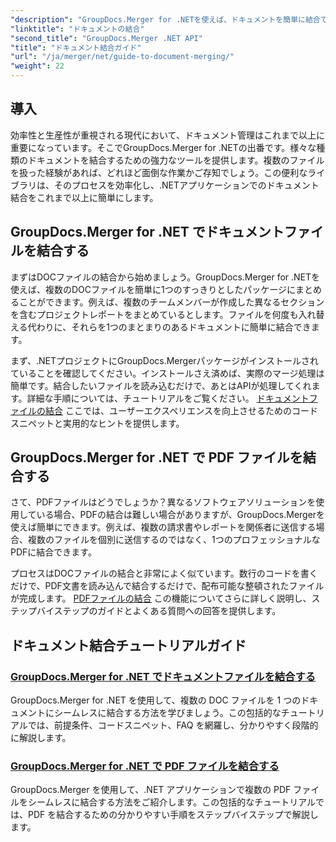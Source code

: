 ```yaml
---
"description": "GroupDocs.Merger for .NETを使えば、ドキュメントを簡単に結合できます。DOCファイルとPDFファイルを効果的に結合する方法をステップバイステップで解説するチュートリアルをご覧ください。"
"linktitle": "ドキュメントの結合"
"second_title": "GroupDocs.Merger .NET API"
"title": "ドキュメント結合ガイド"
"url": "/ja/merger/net/guide-to-document-merging/"
"weight": 22
---
```


## 導入

効率性と生産性が重視される現代において、ドキュメント管理はこれまで以上に重要になっています。そこでGroupDocs.Merger for .NETの出番です。様々な種類のドキュメントを結合するための強力なツールを提供します。複数のファイルを扱った経験があれば、どれほど面倒な作業かご存知でしょう。この便利なライブラリは、そのプロセスを効率化し、.NETアプリケーションでのドキュメント結合をこれまで以上に簡単にします。

## GroupDocs.Merger for .NET でドキュメントファイルを結合する

まずはDOCファイルの結合から始めましょう。GroupDocs.Merger for .NETを使えば、複数のDOCファイルを簡単に1つのすっきりとしたパッケージにまとめることができます。例えば、複数のチームメンバーが作成した異なるセクションを含むプロジェクトレポートをまとめているとします。ファイルを何度も入れ替える代わりに、それらを1つのまとまりのあるドキュメントに簡単に結合できます。 

まず、.NETプロジェクトにGroupDocs.Mergerパッケージがインストールされていることを確認してください。インストールさえ済めば、実際のマージ処理は簡単です。結合したいファイルを読み込むだけで、あとはAPIが処理してくれます。詳細な手順については、チュートリアルをご覧ください。 [ドキュメントファイルの結合](./merge-document-files/) ここでは、ユーザーエクスペリエンスを向上させるためのコード スニペットと実用的なヒントを提供します。

## GroupDocs.Merger for .NET で PDF ファイルを結合する

さて、PDFファイルはどうでしょうか？異なるソフトウェアソリューションを使用している場合、PDFの結合は難しい場合がありますが、GroupDocs.Mergerを使えば簡単にできます。例えば、複数の請求書やレポートを関係者に送信する場合、複数のファイルを個別に送信するのではなく、1つのプロフェッショナルなPDFに結合できます。

プロセスはDOCファイルの結合と非常によく似ています。数行のコードを書くだけで、PDF文書を読み込んで結合するだけで、配布可能な整頓されたファイルが完成します。 [PDFファイルの結合](./merge-pdf-files/) この機能についてさらに詳しく説明し、ステップバイステップのガイドとよくある質問への回答を提供します。

## ドキュメント結合チュートリアルガイド
### [GroupDocs.Merger for .NET でドキュメントファイルを結合する](./merge-document-files/)
GroupDocs.Merger for .NET を使用して、複数の DOC ファイルを 1 つのドキュメントにシームレスに結合する方法を学びましょう。この包括的なチュートリアルでは、前提条件、コードスニペット、FAQ を網羅し、分かりやすく段階的に解説します。
### [GroupDocs.Merger for .NET で PDF ファイルを結合する](./merge-pdf-files/)
GroupDocs.Merger を使用して、.NET アプリケーションで複数の PDF ファイルをシームレスに結合する方法をご紹介します。この包括的なチュートリアルでは、PDF を結合するための分かりやすい手順をステップバイステップで解説します。
